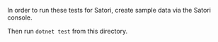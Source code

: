 In order to run these tests for Satori, create sample data via the Satori console.

Then run `dotnet test` from this directory.